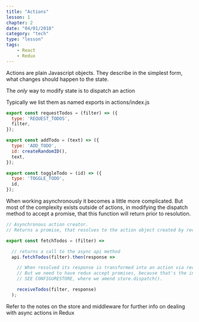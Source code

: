 ```yaml
---
title: "Actions"
lesson: 1
chapter: 2
date: "04/01/2018"
category: "tech"
type: "lesson"
tags:
    - React
    - Redux
---
```


Actions are plain Javascript objects. They describe in the simplest form, what changes should happen to the state.

The *only* way to modify state is to dispatch an action

Typically we list them as named exports in actions/index.js

```javascript
export const requestTodos = (filter) => ({
  type: 'REQUEST_TODOS',
  filter,
});

export const addTodo = (text) => ({
  type: 'ADD_TODO',
  id: createRandomID(),
  text,
});

export const toggleTodo = (id) => ({
  type: 'TOGGLE_TODO',
  id,
});
```

When working asynchronously it becomes a little more complicated. But most of the complexity exists outside of  actions, in modifying the dispatch method to accept a promise, that this function will return prior to resolution.

```javascript
// Asynchronous action creator.
// Returns a promise, that resolves to the action object created by receiveTodos

export const fetchTodos = (filter) =>

  // returns a call to the async api method
  api.fetchTodos(filter).then(response =>

    // When resolved its response is transformed into an action via receiveTodos
    // But we need to have redux accept promises, because that's the initial return value here
    // SEE CONFIGURESTORE, where we amend store.dispatch().

    receiveTodos(filter, response)
  );
  ```

  Refer to the notes on the store and middleware for further info on dealing with async actions in Redux